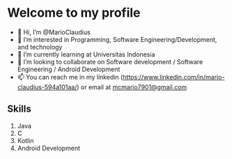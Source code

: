 # Welcome to my profile
- 👋 Hi, I’m @MarioClaudius
- 👀 I’m interested in Programming, Software Engineering/Development, and technology
- 🌱 I’m currently learning at Universitas Indonesia
- 💞️ I’m looking to collaborate on Software development / Software Engineering / Android Development
- 📫 You can reach me in my linkedin (https://www.linkedin.com/in/mario-claudius-594a101aa/) or email at mcmario7901@gmail.com

## Skills
1. Java
2. C
3. Kotlin
4. Android Development

<!---
MarioClaudius/MarioClaudius is a ✨ special ✨ repository because its `README.md` (this file) appears on your GitHub profile.
You can click the Preview link to take a look at your changes.
--->
